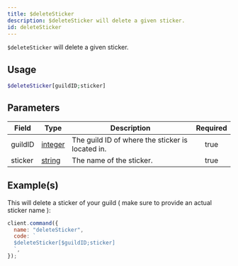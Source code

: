 ```yaml
---
title: $deleteSticker
description: $deleteSticker will delete a given sticker.
id: deleteSticker
---
```


`$deleteSticker` will delete a given sticker.

## Usage

```php
$deleteSticker[guildID;sticker]
```

## Parameters

| Field   | Type                                                                                                | Description                                      | Required |
| ------- | --------------------------------------------------------------------------------------------------- | ------------------------------------------------ | :------: |
| guildID | [integer](https://developer.mozilla.org/en-US/docs/Web/JavaScript/Reference/Global_Objects/Integer) | The guild ID of where the sticker is located in. |   true   |
| sticker | [string](https://developer.mozilla.org/en-US/docs/Web/JavaScript/Reference/Global_Objects/String)   | The name of the sticker.                         |   true   |

## Example(s)

This will delete a sticker of your guild ( make sure to provide an actual sticker name ):

```javascript
client.command({
  name: "deleteSticker",
  code: `
  $deleteSticker[$guildID;sticker]
  `,
});
```
